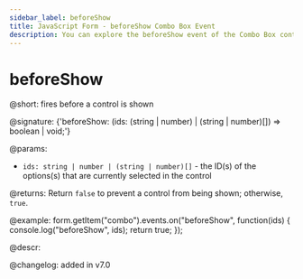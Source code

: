 ```yaml
---
sidebar_label: beforeShow
title: JavaScript Form - beforeShow Combo Box Event 
description: You can explore the beforeShow event of the Combo Box control of Form in the documentation of the DHTMLX JavaScript UI library. Browse developer guides and API reference, try out code examples and live demos, and download a free 30-day evaluation version of DHTMLX Suite.
---
```


# beforeShow

@short: fires before a control is shown

@signature: {'beforeShow: (ids: (string | number) | (string | number)[]) => boolean | void;'}

@params:
- `ids: string | number | (string | number)[]` - the ID(s) of the options(s) that are currently selected in the control

@returns:
Return `false` to prevent a control from being shown; otherwise, `true`.

@example:
form.getItem("combo").events.on("beforeShow", function(ids) {
    console.log("beforeShow", ids);
    return true;
});

@descr:

@changelog: added in v7.0
